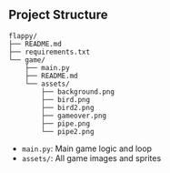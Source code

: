 ## Project Structure
```
flappy/
├── README.md
├── requirements.txt
└── game/
    ├── main.py
    ├── README.md
    └── assets/
        ├── background.png
        ├── bird.png
        ├── bird2.png
        ├── gameover.png
        ├── pipe.png
        └── pipe2.png
```
- `main.py`: Main game logic and loop
- `assets/`: All game images and sprites
